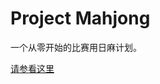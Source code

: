 # Project Mahjong
一个从零开始的比赛用日麻计划。

<a href="https://github.com/catcarbon/mjbot/tree/master/Mahjong/Mahjong">请参看这里</a>
